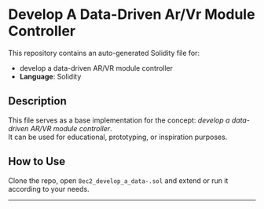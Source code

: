 # Develop A Data-Driven Ar/Vr Module Controller

This repository contains an auto-generated Solidity file for:

- develop a data-driven AR/VR module controller
- **Language**: Solidity

## Description

This file serves as a base implementation for the concept: *develop a data-driven AR/VR module controller*.  
It can be used for educational, prototyping, or inspiration purposes.

## How to Use

Clone the repo, open `8ec2_develop_a_data-.sol` and extend or run it according to your needs.

---


